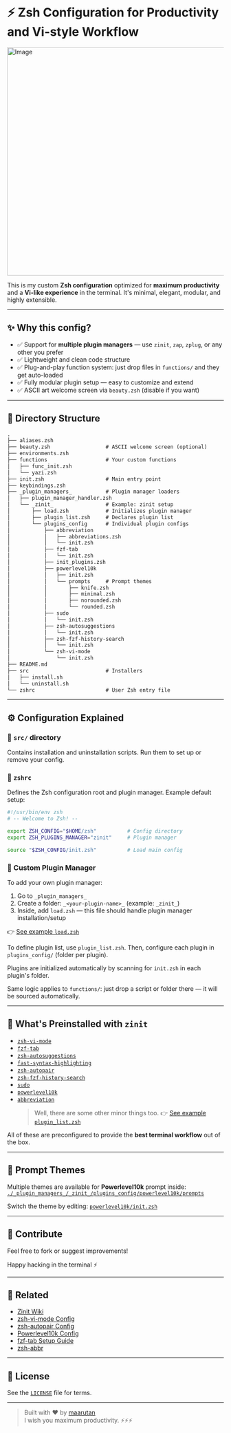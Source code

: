 # ⚡ Zsh Configuration for Productivity and Vi-style Workflow

<img width="576" height="531" alt="Image" src="https://github.com/user-attachments/assets/d9080751-cf6f-4de5-b923-de406177a756" />

This is my custom **Zsh configuration** optimized for **maximum productivity** and a **Vi-like experience** in the terminal. It's minimal, elegant, modular, and highly extensible.

---

## ✨ Why this config?

- ✅ Support for **multiple plugin managers** — use `zinit`, `zap`, `zplug`, or any other you prefer
- ✅ Lightweight and clean code structure
- ✅ Plug-and-play function system: just drop files in `functions/` and they get auto-loaded
- ✅ Fully modular plugin setup — easy to customize and extend
- ✅ ASCII art welcome screen via `beauty.zsh` (disable if you want)

---

## 🧩 Directory Structure

```txt
.
├── aliases.zsh
├── beauty.zsh                  # ASCII welcome screen (optional)
├── environments.zsh
├── functions                   # Your custom functions
│   ├── func_init.zsh
│   └── yazi.zsh
├── init.zsh                    # Main entry point
├── keybindings.zsh
├── _plugin_managers_           # Plugin manager loaders
│   ├── plugin_manager_handler.zsh
│   └── _zinit_                 # Example: zinit setup
│       ├── load.zsh            # Initializes plugin manager
│       ├── plugin_list.zsh     # Declares plugin list
│       └── plugins_config      # Individual plugin configs
│           ├── abbreviation
│           │   ├── abbreviations.zsh
│           │   └── init.zsh
│           ├── fzf-tab
│           │   └── init.zsh
│           ├── init_plugins.zsh
│           ├── powerlevel10k
│           │   ├── init.zsh
│           │   └── prompts     # Prompt themes
│           │       ├── knife.zsh
│           │       ├── minimal.zsh
│           │       ├── norounded.zsh
│           │       └── rounded.zsh
│           ├── sudo
│           │   └── init.zsh
│           ├── zsh-autosuggestions
│           │   └── init.zsh
│           ├── zsh-fzf-history-search
│           │   └── init.zsh
│           └── zsh-vi-mode
│               └── init.zsh
├── README.md
├── src                         # Installers
│   ├── install.sh
│   └── uninstall.sh
└── zshrc                       # User Zsh entry file
```

---

## ⚙️ Configuration Explained

### 🔹 `src/` directory

Contains installation and uninstallation scripts. Run them to set up or remove your config.

### 🔹 `zshrc`

Defines the Zsh configuration root and plugin manager. Example default setup:

```zsh
#!/usr/bin/env zsh
# -- Welcome to Zsh! --

export ZSH_CONFIG="$HOME/zsh"          # Config directory
export ZSH_PLUGINS_MANAGER="zinit"     # Plugin manager

source "$ZSH_CONFIG/init.zsh"          # Load main config
```

### 🔹 Custom Plugin Manager

To add your own plugin manager:

1. Go to `_plugin_managers_`
2. Create a folder: `_<your-plugin-name>_` (example: `_zinit_`)
3. Inside, add `load.zsh` — this file should handle plugin manager installation/setup

👉 [See example `load.zsh`](./_plugin_managers_/_zinit_/load.zsh)

To define plugin list, use `plugin_list.zsh`. Then, configure each plugin in `plugins_config/` (folder per plugin).

Plugins are initialized automatically by scanning for `init.zsh` in each plugin's folder.

Same logic applies to `functions/`: just drop a script or folder there — it will be sourced automatically.

---

## 🧠 What's Preinstalled with `zinit`

- [`zsh-vi-mode`](https://github.com/jeffreytse/zsh-vi-mode)
- [`fzf-tab`](https://github.com/Aloxaf/fzf-tab)
- [`zsh-autosuggestions`](https://github.com/zsh-users/zsh-autosuggestions)
- [`fast-syntax-highlighting`](https://github.com/zdharma-continuum/fast-syntax-highlighting)
- [`zsh-autopair`](https://github.com/hlissner/zsh-autopair)
- [`zsh-fzf-history-search`](https://github.com/joshskidmore/zsh-fzf-history-search)
- [`sudo`](https://github.com/ohmyzsh/ohmyzsh/tree/master/plugins/sudo)
- [`powerlevel10k`](https://github.com/romkatv/powerlevel10k)
- [`abbreviation`](https://github.com/olets/zsh-abbr)
  > Well, there are some other minor things too.
  > 👉 [See example `plugin_list.zsh`](./_plugin_managers_/_zinit_/plugin_list.zsh)

All of these are preconfigured to provide the **best terminal workflow** out of the box.

---

## 🎨 Prompt Themes

Multiple themes are available for **Powerlevel10k** prompt inside:
[`./_plugin_managers_/_zinit_/plugins_config/powerlevel10k/prompts`](./_plugin_managers_/_zinit_/plugins_config/powerlevel10k/prompts)

Switch the theme by editing:
[`powerlevel10k/init.zsh`](./_plugin_managers_/_zinit_/plugins_config/powerlevel10k/init.zsh)

---

## 🤝 Contribute

Feel free to fork or suggest improvements!

Happy hacking in the terminal ⚡

---

## 📎 Related

- [Zinit Wiki](https://github.com/zdharma-continuum/zinit/wiki)
- [zsh-vi-mode Config](https://github.com/jeffreytse/zsh-vi-mode#configuration-function)
- [zsh-autopair Config](https://github.com/hlissner/zsh-autopair#configuration)
- [Powerlevel10k Config](https://github.com/romkatv/powerlevel10k#configuration)
- [fzf-tab Setup Guide](https://github.com/Aloxaf/fzf-tab#readme)
- [zsh-abbr](https://github.com/olets/zsh-abbr)

---

## 📝 License

See the [`LICENSE`](./LICENSE) file for terms.

---

> Built with ❤️ by [maarutan](https://github.com/maarutan) <br/>
> I wish you maximum productivity. ⚡⚡⚡
